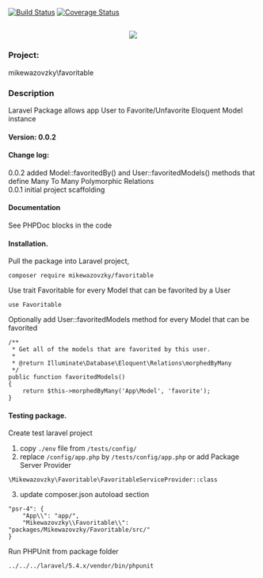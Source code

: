 [![Build Status](https://travis-ci.org/mikewazovzky/favoritable.svg?branch=master)](https://travis-ci.org/mikewazovzky/favoritable)
[![Coverage Status](https://coveralls.io/repos/github/mikewazovzky/favoritable/badge.svg?branch=master&foo=bar)](https://coveralls.io/github/mikewazovzky/favoritable?branch=master)

<h2 align="center">
	<img src="https://laravel.com/assets/img/components/logo-laravel.svg">
</h2>

### Project: 
mikewazovzky\favoritable
### Description
Laravel Package allows app User to Favorite/Unfavorite Eloquent Model instance  
#### Version: 0.0.2
#### Change log:  
0.0.2 added Model::favoritedBy() and User::favoritedModels() methods that define Many To Many Polymorphic Relations  
0.0.1 initial project scaffolding
#### Documentation
See PHPDoc blocks in the code
#### Installation. 
Pull the package into Laravel project,  
```
composer require mikewazovzky/favoritable
```
Use trait Favoritable for every Model that can be favorited by a User
```
use Favoritable
```
Optionally add User::favoritedModels method for every Model that can be favorited 
```
/**
 * Get all of the models that are favorited by this user.
 * 
 * @return Illuminate\Database\Eloquent\Relations\morphedByMany 
 */
public function favoritedModels()
{
    return $this->morphedByMany('App\Model', 'favorite');
}  
```
#### Testing package. 
Create test laravel project   
1. copy `./env` file from `/tests/config/`  
2. replace `/config/app.php` by `/tests/config/app.php` or add Package Server Provider
 ```
\Mikewazovzky\Favoritable\FavoritableServiceProvider::class
```
3. update composer.json autoload section
```
"psr-4": {
    "App\\": "app/",  
    "Mikewazovzky\\Favoritable\\": "packages/Mikewazovzky/Favoritable/src/"
}
```
Run PHPUnit from package folder
```
../../../laravel/5.4.x/vendor/bin/phpunit
```




